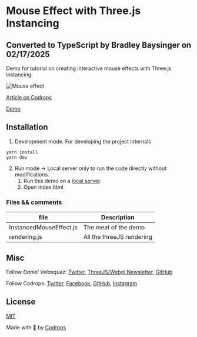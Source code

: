 # Mouse Effect with Three.js Instancing

## Converted to TypeScript by Bradley Baysinger on 02/17/2025

Demo for tutorial on creating interactive mouse effects with Three.js instancing.

![Mouse effect](https://tympanus.net/codrops/wp-content/uploads/2023/12/instancing.jpg)

[Article on Codrops](https://tympanus.net/codrops/?p=74529)

[Demo](http://tympanus.net/Tutorials/MouseInstancing/)

## Installation

1. Development mode. For developing the project internals

```
yarn install
yarn dev
```

2. Run mode -> Local server only to run the code directly without modifications.
   1. Run this demo on a [local server](https://developer.mozilla.org/en-US/docs/Learn/Common_questions/Tools_and_setup/set_up_a_local_testing_server).
   2. Open index.html

### Files && comments

| file                    | Description               |
| ----------------------- | ------------------------- |
| InstancedMouseEffect.js | The meat of the demo      |
| rendering.js            | All the threeJS rendering |

## Misc

Follow _Daniel Velasquez_: [Twitter](https://twitter.com/Anemolito), [ThreeJS/Webgl Newsletter](https://offscreencanvas.com/), [GitHub](https://github.com/Anemolo)

Follow Codrops: [Twitter](http://www.twitter.com/codrops), [Facebook](http://www.facebook.com/codrops), [GitHub](https://github.com/codrops), [Instagram](https://www.instagram.com/codropsss/)

## License

[MIT](LICENSE)

Made with :blue_heart: by [Codrops](http://www.codrops.com)
